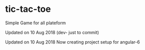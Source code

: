# tic-tac-toe
Simple Game for all plateform

Updated on 10 Aug 2018 (dev- just to commit)

Updated on 10 Aug 2018
Now creating project setup for angular-6